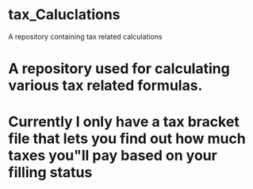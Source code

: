 # tax_Caluclations
A repository containing tax related calculations

# A repository used for calculating various tax related formulas.
# Currently I only have a tax bracket file that lets you find out how much taxes you"ll pay based on your filling status
